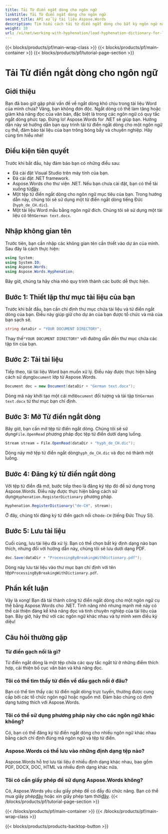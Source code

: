 ```yaml
---
title: Tải Từ điển ngắt dòng cho ngôn ngữ
linktitle: Tải Từ điển ngắt dòng cho ngôn ngữ
second_title: API xử lý tài liệu Aspose.Words
description: Tìm hiểu cách tải từ điển ngắt dòng cho bất kỳ ngôn ngữ nào bằng Aspose.Words cho .NET trong hướng dẫn toàn diện, từng bước này.
weight: 10
url: /vi/net/working-with-hyphenation/load-hyphenation-dictionary-for-language/
---
```


{{< blocks/products/pf/main-wrap-class >}}
{{< blocks/products/pf/main-container >}}
{{< blocks/products/pf/tutorial-page-section >}}

# Tải Từ điển ngắt dòng cho ngôn ngữ

## Giới thiệu

Bạn đã bao giờ gặp phải vấn đề về ngắt dòng khó chịu trong tài liệu Word của mình chưa? Vâng, bạn không đơn độc. Ngắt dòng có thể làm tăng hoặc giảm khả năng đọc của văn bản, đặc biệt là trong các ngôn ngữ có quy tắc ngắt dòng phức tạp. Đừng lo! Aspose.Words for .NET sẽ giúp bạn. Hướng dẫn này sẽ hướng dẫn bạn quy trình tải từ điển ngắt dòng cho một ngôn ngữ cụ thể, đảm bảo tài liệu của bạn trông bóng bẩy và chuyên nghiệp. Hãy cùng tìm hiểu nhé!

## Điều kiện tiên quyết

Trước khi bắt đầu, hãy đảm bảo bạn có những điều sau:

- Đã cài đặt Visual Studio trên máy tính của bạn.
- Đã cài đặt .NET framework.
-  Aspose.Words cho thư viện .NET. Nếu bạn chưa cài đặt, bạn có thể tải xuống từ[đây](https://releases.aspose.com/words/net/).
- Một tệp từ điển ngắt dòng cho ngôn ngữ mục tiêu của bạn. Trong hướng dẫn này, chúng tôi sẽ sử dụng một từ điển ngắt dòng tiếng Đức (`hyph_de_CH.dic`).
- Một tài liệu Word mẫu bằng ngôn ngữ đích. Chúng tôi sẽ sử dụng một tài liệu có tên`German text.docx`.

## Nhập không gian tên

Trước tiên, bạn cần nhập các không gian tên cần thiết vào dự án của mình. Sau đây là cách thực hiện:

```csharp
using System;
using System.IO;
using Aspose.Words;
using Aspose.Words.Hyphenation;
```

Bây giờ, chúng ta hãy chia nhỏ quy trình thành các bước dễ thực hiện.

## Bước 1: Thiết lập thư mục tài liệu của bạn

Trước khi bắt đầu, bạn cần chỉ định thư mục chứa tài liệu và từ điển ngắt dòng của bạn. Điều này giúp giữ cho dự án của bạn được tổ chức và mã của bạn sạch sẽ.

```csharp
string dataDir = "YOUR DOCUMENT DIRECTORY";
```

 Thay thế`"YOUR DOCUMENT DIRECTORY"` với đường dẫn đến thư mục chứa các tập tin của bạn.

## Bước 2: Tải tài liệu

 Tiếp theo, tải tài liệu Word bạn muốn xử lý. Điều này được thực hiện bằng cách sử dụng`Document` lớp từ Aspose.Words.

```csharp
Document doc = new Document(dataDir + "German text.docx");
```

 Dòng mã này khởi tạo một cái mới`Document` đối tượng và tải tập tin`German text.docx` từ thư mục bạn chỉ định.

## Bước 3: Mở Từ điển ngắt dòng

 Bây giờ, bạn cần mở tệp từ điển ngắt dòng. Chúng tôi sẽ sử dụng`File.OpenRead` phương pháp đọc tệp từ điển dưới dạng luồng.

```csharp
Stream stream = File.OpenRead(dataDir + "hyph_de_CH.dic");
```

 Dòng này mở tệp từ điển ngắt dòng`hyph_de_CH.dic` và đọc nó thành một luồng.

## Bước 4: Đăng ký từ điển ngắt dòng

 Với tệp từ điển đã mở, bước tiếp theo là đăng ký tệp đó để sử dụng trong Aspose.Words. Điều này được thực hiện bằng cách sử dụng`Hyphenation.RegisterDictionary` phương pháp.

```csharp
Hyphenation.RegisterDictionary("de-CH", stream);
```

Ở đây, chúng tôi đăng ký từ điển gạch nối cho`de-CH` (tiếng Đức Thụy Sĩ).

## Bước 5: Lưu tài liệu

Cuối cùng, lưu tài liệu đã xử lý. Bạn có thể chọn bất kỳ định dạng nào bạn thích, nhưng đối với hướng dẫn này, chúng tôi sẽ lưu dưới dạng PDF.

```csharp
doc.Save(dataDir + "ProcessingByBreakingWithDictionary.pdf");
```

 Dòng này lưu tài liệu vào thư mục bạn chỉ định với tên tệp`ProcessingByBreakingWithDictionary.pdf`.

## Phần kết luận

Vậy là xong! Bạn đã tải thành công từ điển ngắt dòng cho một ngôn ngữ cụ thể bằng Aspose.Words cho .NET. Tính năng nhỏ nhưng mạnh mẽ này có thể cải thiện đáng kể khả năng đọc và tính chuyên nghiệp của tài liệu của bạn. Bây giờ, hãy thử với các ngôn ngữ khác nhau và tự mình xem điều kỳ diệu!

## Câu hỏi thường gặp

### Từ điển gạch nối là gì?

Từ điển ngắt dòng là một tệp chứa các quy tắc ngắt từ ở những điểm thích hợp, cải thiện bố cục văn bản và khả năng đọc.

### Tôi có thể tìm thấy từ điển về dấu gạch nối ở đâu?

Bạn có thể tìm thấy các từ điển ngắt dòng trực tuyến, thường được cung cấp bởi các tổ chức ngôn ngữ hoặc nguồn mở. Đảm bảo chúng có định dạng tương thích với Aspose.Words.

### Tôi có thể sử dụng phương pháp này cho các ngôn ngữ khác không?

Có, bạn có thể đăng ký từ điển ngắt dòng cho nhiều ngôn ngữ khác nhau bằng cách chỉ định đúng mã ngôn ngữ và tệp từ điển.

### Aspose.Words có thể lưu vào những định dạng tệp nào?

Aspose.Words hỗ trợ lưu tài liệu ở nhiều định dạng khác nhau, bao gồm PDF, DOCX, DOC, HTML và nhiều định dạng khác nữa.

### Tôi có cần giấy phép để sử dụng Aspose.Words không?

 Có, Aspose.Words yêu cầu giấy phép để có đầy đủ chức năng. Bạn có thể mua giấy phép[đây](https://purchase.aspose.com/buy) hoặc xin giấy phép tạm thời[đây](https://purchase.aspose.com/temporary-license/).
{{< /blocks/products/pf/tutorial-page-section >}}

{{< /blocks/products/pf/main-container >}}
{{< /blocks/products/pf/main-wrap-class >}}

{{< blocks/products/products-backtop-button >}}
